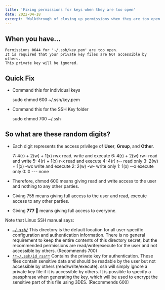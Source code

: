 ```yaml
---
title: 'Fixing permissions for keys when they are too open'
date: 2022-04-18
excerpt: 'Walkthrough of closing up permissions when they are too open.'
---
```


## When you have...

```
Permissions 0644 for '~/.ssh/key.pem' are too open.
It is required that your private key files are NOT accessible by others.
This private key will be ignored.
```

## Quick Fix

- Command this for individual keys

  sudo chmod 600 ~/.ssh/key.pem

- Command this for the SSH Key folder

  sudo chmod 700 ~/.ssh

## So what are these random digits?

- Each digit represents the access privilege of **User**, **Group**, and **Other**.

  7: 4(r) + 2(w) + 1(x) rwx read, write and execute
  6: 4(r) + 2(w) rw- read and write
  5: 4(r) + 1(x) r-x read and execute
  4: 4(r) r-- read only
  3: 2(w) + 1(x) -wx write and execute
  2: 2(w) -w- write only
  1: 1(x) --x execute only
  0: 0 --- none

- Therefore, chmod 600 means giving read and write access to the user and nothing to any other parties.
- Giving 755 means giving full access to the user and read, execute access to any other parties.
- Giving **777 🎰** means giving full access to everyone.

Note that Linux SSH manual says:

- **[`~/.ssh/`](https://linux.die.net/man/1/ssh#:~:text=~/.ssh/%0AThis%20directory%20is%20the%20default%20location%20for%20all%20user%2Dspecific%20configuration%20and%20authentication%20information.%20There%20is%20no%20general%20requirement%20to%20keep%20the%20entire%20contents%20of%20this%20directory%20secret%2C%20but%20the%20recommended%20permissions%20are%20read/write/execute%20for%20the%20user%2C%20and%20not%20accessible%20by%20others.)** This directory is the default location for all user-specific configuration and authentication information. There is no general requirement to keep the entire contents of this directory secret, but the recommended permissions are read/write/execute for the user and not accessible by others. (Recommends 700)
- [`**~/.ssh/id_rsa**`](https://linux.die.net/man/1/ssh#:~:text=~/.ssh/id_rsa%0AContains,file%20using%203DES.) Contains the private key for authentication. These files contain sensitive data and should be readable by the user but not accessible by others (read/write/execute). ssh will simply ignore a private key file if it is accessible by others. It is possible to specify a passphrase when generating the key, which will be used to encrypt the sensitive part of this file using 3DES. (Recommends 600)
